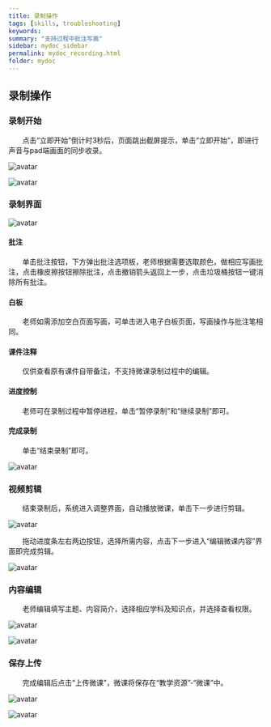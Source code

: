 ```yaml
---
title: 录制操作
tags: [skills, troubleshooting]
keywords:
summary: "支持过程中批注写画"
sidebar: mydoc_sidebar
permalink: mydoc_recording.html
folder: mydoc
---
```


## 录制操作

### 录制开始
&#160; &#160; &#160; &#160;点击“立即开始”倒计时3秒后，页面跳出截屏提示，单击“立即开始”，即进行声音与pad端画面的同步收录。

![avatar](images/0004录制开始1.png)

![avatar](images/0004录制开始2.png)

### 录制界面

![avatar](images/0004录制界面.png)

#### 批注

&#160; &#160; &#160; &#160;单击批注按钮，下方弹出批注选项板，老师根据需要选取颜色，做相应写画批注，点击橡皮擦按钮擦除批注，点击撤销箭头返回上一步，点击垃圾桶按钮一键消除所有批注。

#### 白板

&#160; &#160; &#160; &#160;老师如需添加空白页面写画，可单击进入电子白板页面，写画操作与批注笔相同。

#### 课件注释

&#160; &#160; &#160; &#160;仅供查看原有课件自带备注，不支持微课录制过程中的编辑。

#### 进度控制

&#160; &#160; &#160; &#160;老师可在录制过程中暂停进程，单击“暂停录制”和“继续录制”即可。

#### 完成录制

&#160; &#160; &#160; &#160;单击“结束录制”即可。

![avatar](images/0004结束录制.png)

### 视频剪辑

&#160; &#160; &#160; &#160;结束录制后，系统进入调整界面，自动播放微课，单击下一步进行剪辑。

![avatar](images/0004视频剪辑1.png)

&#160; &#160; &#160; &#160;拖动进度条左右两边按钮，选择所需内容，点击下一步进入“编辑微课内容”界面即完成剪辑。

![avatar](images/0004视频剪辑2.png)

### 内容编辑

&#160; &#160; &#160; &#160;老师编辑填写主题、内容简介，选择相应学科及知识点，并选择查看权限。

![avatar](images/0004内容编辑1.png)

![avatar](images/0004内容编辑2.png)

### 保存上传

&#160; &#160; &#160; &#160;完成编辑后点击“上传微课”，微课将保存在“教学资源”-“微课”中。

![avatar](images/0004保存上传1.png) 

![avatar](images/0004保存上传2.png) 
